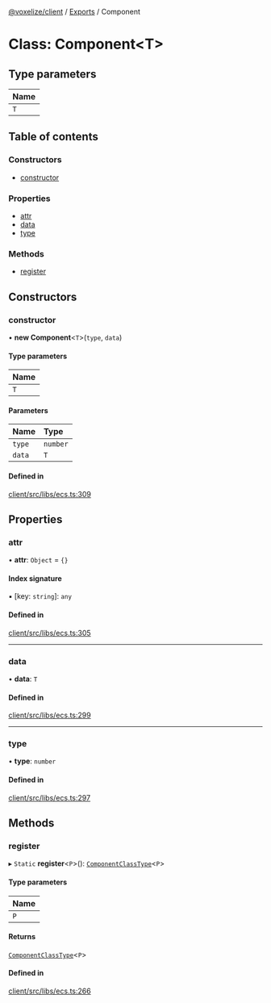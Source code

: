 [@voxelize/client](../README.md) / [Exports](../modules.md) / Component

# Class: Component<T\>

## Type parameters

| Name |
| :------ |
| `T` |

## Table of contents

### Constructors

- [constructor](Component.md#constructor)

### Properties

- [attr](Component.md#attr)
- [data](Component.md#data)
- [type](Component.md#type)

### Methods

- [register](Component.md#register)

## Constructors

### constructor

• **new Component**<`T`\>(`type`, `data`)

#### Type parameters

| Name |
| :------ |
| `T` |

#### Parameters

| Name | Type |
| :------ | :------ |
| `type` | `number` |
| `data` | `T` |

#### Defined in

[client/src/libs/ecs.ts:309](https://github.com/shaoruu/voxelize/blob/63b1cce/client/src/libs/ecs.ts#L309)

## Properties

### attr

• **attr**: `Object` = `{}`

#### Index signature

▪ [key: `string`]: `any`

#### Defined in

[client/src/libs/ecs.ts:305](https://github.com/shaoruu/voxelize/blob/63b1cce/client/src/libs/ecs.ts#L305)

___

### data

• **data**: `T`

#### Defined in

[client/src/libs/ecs.ts:299](https://github.com/shaoruu/voxelize/blob/63b1cce/client/src/libs/ecs.ts#L299)

___

### type

• **type**: `number`

#### Defined in

[client/src/libs/ecs.ts:297](https://github.com/shaoruu/voxelize/blob/63b1cce/client/src/libs/ecs.ts#L297)

## Methods

### register

▸ `Static` **register**<`P`\>(): [`ComponentClassType`](../modules.md#componentclasstype)<`P`\>

#### Type parameters

| Name |
| :------ |
| `P` |

#### Returns

[`ComponentClassType`](../modules.md#componentclasstype)<`P`\>

#### Defined in

[client/src/libs/ecs.ts:266](https://github.com/shaoruu/voxelize/blob/63b1cce/client/src/libs/ecs.ts#L266)
